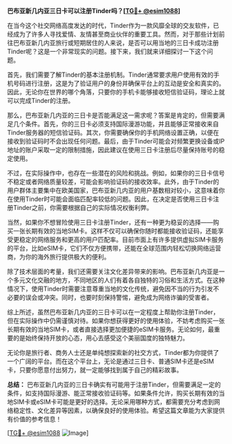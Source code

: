 **巴布亚新几内亚三日卡可以注册Tinder吗？[[TG💪+ @esim1088](https://t.me/s/esim1088)]**

在当今这个社交网络高度发达的时代，Tinder作为一款风靡全球的交友软件，已经成为了许多人寻找爱情、友情甚至商业伙伴的重要工具。然而，对于那些计划前往巴布亚新几内亚旅行或短期居住的人来说，是否可以用当地的三日卡成功注册Tinder呢？这是一个非常现实的问题。接下来，我们就来详细探讨一下这个问题。

首先，我们需要了解Tinder的基本注册机制。Tinder通常要求用户使用有效的手机号码进行注册，这是为了验证用户的身份并确保平台上的互动是安全和真实的。因此，无论你在世界的哪个角落，只要你的手机卡能够接收短信验证码，理论上就可以完成Tinder的注册。

那么，巴布亚新几内亚的三日卡是否能满足这一需求呢？答案是肯定的，但需要满足几个条件。首先，你的三日卡必须支持国际漫游功能，并且能够正常接收来自Tinder服务器的短信验证码。其次，你需要确保你的手机网络设置正确，以便在接收到验证码时不会出现任何问题。最后，由于Tinder可能会对频繁更换设备或IP地址的账户采取一定的限制措施，因此建议在使用三日卡注册后尽量保持账号的稳定使用。

不过，在实际操作中，也存在一些潜在的风险和挑战。例如，如果你的三日卡信号不稳定或者网络质量较差，可能会影响验证码的接收效率。此外，由于Tinder的用户群体主要集中在欧美国家，巴布亚新几内亚的用户基数相对较小，这意味着你在使用Tinder时可能会面临匹配率较低的问题。因此，在决定是否使用三日卡注册Tinder之前，你需要根据自己的实际情况权衡利弊。

当然，如果你不想冒险使用三日卡注册Tinder，还有一种更为稳妥的选择——购买一张长期有效的当地SIM卡。这样不仅可以确保你随时都能接收验证码，还能享受更稳定的网络服务和更高的用户匹配率。目前市面上有许多提供虚拟SIM卡服务的平台，比如eSIM卡，它们不仅方便携带，还能在全球范围内轻松切换网络运营商，为你的海外旅行提供极大的便利。

除了技术层面的考量，我们还需要关注文化差异带来的影响。巴布亚新几内亚是一个多元文化交融的地方，不同地区的人们有着各自独特的习俗和生活方式。在这种情况下，使用Tinder时需要注意尊重当地的文化传统，避免因不当的行为引发不必要的误会或冲突。同时，也要时刻保持警惕，避免成为网络诈骗的受害者。

综上所述，虽然巴布亚新几内亚的三日卡可以在一定程度上帮助你注册Tinder，但在实际操作中仍需谨慎对待。如果你想获得更好的使用体验，不妨考虑购买一张长期有效的当地SIM卡，或者直接选择更加便捷的eSIM卡服务。无论如何，最重要的是始终保持开放的心态，用心去感受这个美丽国度的独特魅力。

无论你是旅行者、商务人士还是单纯想探索新的社交方式，Tinder都为你提供了一个广阔的平台。而在这个平台上，无论是通过三日卡、普通SIM卡还是eSIM卡，只要你愿意付出努力，就一定能够找到属于自己的精彩故事。

**总结：**
巴布亚新几内亚的三日卡确实有可能用于注册Tinder，但需要满足一定的条件，如支持国际漫游、能正常接收验证码等。如果条件允许，购买长期有效的当地SIM卡或eSIM卡可能是更好的选择。无论采用哪种方式，都需要充分考虑到网络稳定性、文化差异等因素，以确保良好的使用体验。希望这篇文章能为大家提供有价值的参考信息！

[[TG💪+ @esim1088](https://t.me/s/esim1088) ![Image](https://i.postimg.cc/4NQfJmqS/Snipaste-2025-05-13-00-14-12.png)]